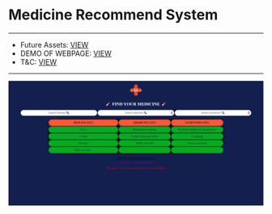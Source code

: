 # Medicine Recommend System
___________________________

- Future Assets: [ VIEW ](https://www.dropbox.com/sh/pxmpj2oi1jagh7b/AACwyTOT6h8g5GUI4KgFqCZna?dl=0)
- DEMO OF WEBPAGE: [ VIEW ](https://subhranshuchoudhury.github.io/MedicineRecommend/)
- T&C: [ VIEW ](https://raw.githubusercontent.com/subhranshuchoudhury/MedicineRecommend/main/Terms%20And%20Conditions.txt)
___________________________
![demo of webpage](/Demo_img/readme_demo.jpg)
